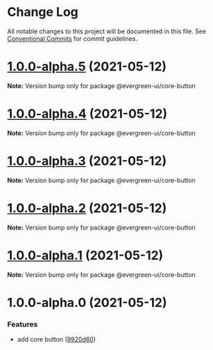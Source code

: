 # Change Log

All notable changes to this project will be documented in this file.
See [Conventional Commits](https://conventionalcommits.org) for commit guidelines.

# [1.0.0-alpha.5](https://github.com/rupert-ong/evergreen-ui/compare/@evergreen-ui/core-button@1.0.0-alpha.4...@evergreen-ui/core-button@1.0.0-alpha.5) (2021-05-12)

**Note:** Version bump only for package @evergreen-ui/core-button

# [1.0.0-alpha.4](https://github.com/rupert-ong/evergreen-ui/compare/@evergreen-ui/core-button@1.0.0-alpha.3...@evergreen-ui/core-button@1.0.0-alpha.4) (2021-05-12)

**Note:** Version bump only for package @evergreen-ui/core-button

# [1.0.0-alpha.3](https://github.com/rupert-ong/evergreen-ui/compare/@evergreen-ui/core-button@1.0.0-alpha.2...@evergreen-ui/core-button@1.0.0-alpha.3) (2021-05-12)

**Note:** Version bump only for package @evergreen-ui/core-button

# [1.0.0-alpha.2](https://github.com/rupert-ong/evergreen-ui/compare/@evergreen-ui/core-button@1.0.0-alpha.1...@evergreen-ui/core-button@1.0.0-alpha.2) (2021-05-12)

**Note:** Version bump only for package @evergreen-ui/core-button

# [1.0.0-alpha.1](https://github.com/rupert-ong/evergreen-ui/compare/@evergreen-ui/core-button@1.0.0-alpha.0...@evergreen-ui/core-button@1.0.0-alpha.1) (2021-05-12)

**Note:** Version bump only for package @evergreen-ui/core-button

# 1.0.0-alpha.0 (2021-05-12)

### Features

- add core button ([9920d60](https://github.com/rupert-ong/evergreen-ui/commit/9920d60c1ef4fafd7c644f9841621bfa0dd553ab))
